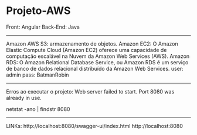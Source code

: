 # Projeto-AWS

Front: Angular
Back-End: Java

___________________________________________

Amazon AWS S3: armazenamento de objetos.
Amazon EC2: O Amazon Elastic Compute Cloud (Amazon EC2) oferece uma capacidade de computação escalável na Nuvem da Amazon Web Services (AWS). 
Amazon RDS: O Amazon Relational Database Service, ou Amazon RDS é um serviço de banco de dados relacional distribuído da Amazon Web Services.
user: admin
pass: BatmanRobin

___________________________________________


Erros ao executar o projeto:
Web server failed to start. Port 8080 was already in use.

netstat -ano | findstr 8080

_____________________________________________

LINKs:
http://localhost:8080/swagger-ui/index.html
http://localhost:8080
